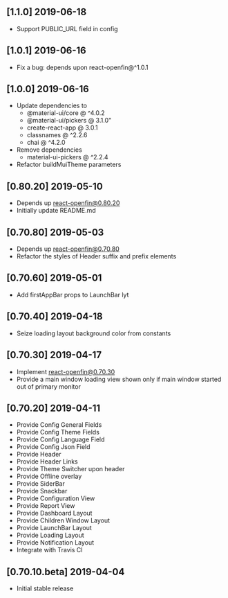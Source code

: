 ## [1.1.0] 2019-06-18
- Support PUBLIC_URL field in config
## [1.0.1] 2019-06-16
- Fix a bug: depends upon react-openfin@^1.0.1
## [1.0.0] 2019-06-16
- Update dependencies to 
    - @material-ui/core @ ^4.0.2
    - @material-ui/pickers @ 3.1.0"
    - create-react-app @ 3.0.1
    - classnames @ ^2.2.6
    - chai @ ^4.2.0
- Remove dependencies
    - material-ui-pickers @ ^2.2.4
- Refactor buildMuiTheme parameters
## [0.80.20] 2019-05-10
- Depends up react-openfin@0.80.20 
- Initially update README.md

## [0.70.80] 2019-05-03
- Depends up react-openfin@0.70.80 
- Refactor the styles of Header suffix and prefix elements 

## [0.70.60] 2019-05-01
- Add firstAppBar props to LaunchBar lyt

## [0.70.40] 2019-04-18
- Seize loading layout background color from constants

## [0.70.30] 2019-04-17
- Implement react-openfin@0.70.30
- Provide a main window loading view shown only if main window started out of primary monitor

## [0.70.20] 2019-04-11
- Provide Config General Fields
- Provide Config Theme Fields
- Provide Config Language Field
- Provide Config Json Field
- Provide Header
- Provide Header Links
- Provide Theme Switcher upon header
- Provide Offline overlay
- Provide SiderBar
- Provide Snackbar
- Provide Configuration View
- Provide Report View
- Provide Dashboard Layout
- Provide Children Window Layout
- Provide LaunchBar Layout
- Provide Loading Layout
- Provide Notification Layout
- Integrate with Travis CI

## [0.70.10.beta] 2019-04-04
- Initial stable release